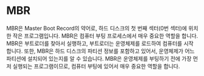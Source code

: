 # MBR
MBR은 Master Boot Record의 약어로, 하드 디스크의 첫 번째 섹터(0번 섹터)에 위치한 작은 프로그램입니다. MBR은 컴퓨터 부팅 프로세스에서 매우 중요한 역할을 합니다. MBR은 부트로더를 찾아서 실행하고, 부트로더는 운영체제를 로드하여 컴퓨터를 시작합니다. 또한, MBR은 하드 디스크의 파티션 정보를 포함하고 있어서, 운영체제가 어느 파티션에 설치되어 있는지를 알 수 있습니다. MBR은 운영체제를 부팅하기 전에 가장 먼저 실행되는 프로그램이므로, 컴퓨터 부팅에 있어서 매우 중요한 역할을 합니다.



